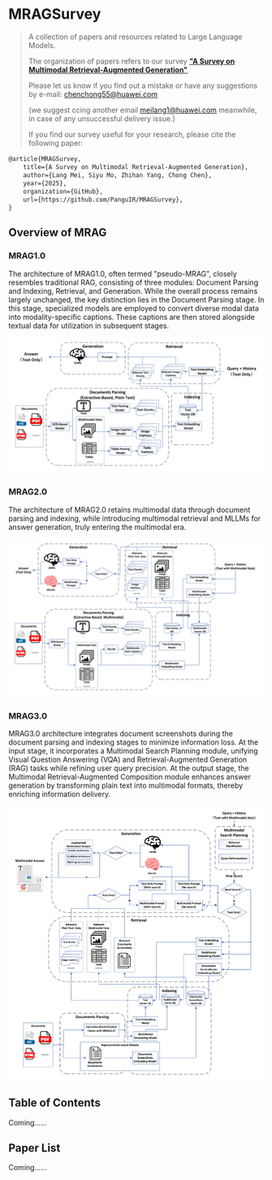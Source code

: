 # MRAGSurvey


> A collection of papers and resources related to Large Language Models. 
>
> The organization of papers refers to our survey [**"A Survey on Multimodal Retrieval-Augmented Generation"**](https://arxiv.org/abs/2504.08748). 
>
> Please let us know if you find out a mistake or have any suggestions by e-mail:  chenchong55@huawei.com
>
> (we suggest ccing another email meilang1@huawei.com meanwhile, in case of any unsuccessful delivery issue.)
>
>
> If you find our survey useful for your research, please cite the following paper:

```
@article{MRAGSurvey,
    title={A Survey on Multimodal Retrieval-Augmented Generation},
    author={Lang Mei, Siyu Mo, Zhihan Yang, Chong Chen},
    year={2025},
    organization={GitHub},
    url={https://github.com/PanguIR/MRAGSurvey},
}
```

## Overview of MRAG

### MRAG1.0

The architecture of MRAG1.0, often termed "pseudo-MRAG", closely resembles traditional RAG, consisting of three modules: Document Parsing and Indexing, Retrieval, and Generation. While the overall process remains largely unchanged, the key distinction lies in the Document Parsing stage. In this stage, specialized models are employed to convert diverse modal data into modality-specific captions. These captions are then stored alongside textual data for utilization in subsequent stages.

![MRAG1.0](Source/MRAG1.0.jpg)

### MRAG2.0

The architecture of MRAG2.0 retains multimodal data through document parsing and indexing, while introducing multimodal retrieval and MLLMs for answer generation, truly entering the multimodal era.

![MRAG2.0](Source/MRAG2.0.jpg)

### MRAG3.0

MRAG3.0 architecture integrates document screenshots during the document parsing and indexing stages to minimize information loss. At the input stage, it incorporates a Multimodal Search Planning module, unifying Visual Question Answering (VQA) and Retrieval-Augmented Generation (RAG) tasks while refining user query precision. At the output stage, the Multimodal Retrieval-Augmented Composition module enhances answer generation by transforming plain text into multimodal formats, thereby enriching information delivery.

![MRAG3.0](Source/MRAG3.0.jpg)

## Table of Contents

Coming......


## Paper List

Coming......
